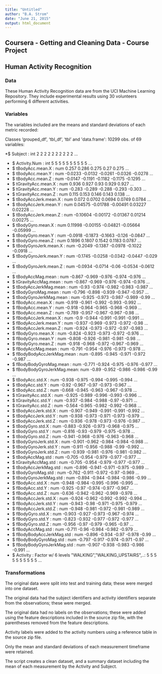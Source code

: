 ```yaml
---
title: "Untitled"
author: "B.A. Strom"
date: "June 21, 2015"
output: html_document
---
```


## Coursera - Getting and Cleaning Data - Course Project
## Human Activity Recognition

### Data

These Human Activity Recognition data are from the UCI Machine Learning Repository.  They include experimental results using 30 volunteers performing 6 different activities.

### Variables

The variables included are the means and standard deviations of each metric recorded:

Classes ‘grouped_df’, ‘tbl_df’, ‘tbl’ and 'data.frame':  10299 obs. of  69 variables:

*$ Subject                  : int  2 2 2 2 2 2 2 2 2 2 ...
* $ Activity.Num             : int  5 5 5 5 5 5 5 5 5 5 ...
* $ tBodyAcc.mean.X          : num  0.257 0.286 0.275 0.27 0.275 ...
* $ tBodyAcc.mean.Y          : num  -0.0233 -0.0132 -0.0261 -0.0326 -0.0278 ...
* $ tBodyAcc.mean.Z          : num  -0.0147 -0.1191 -0.1182 -0.1175 -0.1295 ...
* $ tGravityAcc.mean.X       : num  0.936 0.927 0.93 0.929 0.927 ...
* $ tGravityAcc.mean.Y       : num  -0.283 -0.289 -0.288 -0.293 -0.303 ...
* $ tGravityAcc.mean.Z       : num  0.115 0.153 0.146 0.143 0.138 ...
* $ tBodyAccJerk.mean.X      : num  0.072 0.0702 0.0694 0.0749 0.0784 ...
* $ tBodyAccJerk.mean.Y      : num  0.04575 -0.01788 -0.00491 0.03227 0.02228 ...
* $ tBodyAccJerk.mean.Z      : num  -0.10604 -0.00172 -0.01367 0.01214 0.00275 ...
* $ tBodyGyro.mean.X         : num  0.11998 -0.00155 -0.04821 -0.05664 -0.05999 ...
* $ tBodyGyro.mean.Y         : num  -0.0918 -0.1873 -0.1663 -0.126 -0.0847 ...
* $ tBodyGyro.mean.Z         : num  0.1896 0.1807 0.1542 0.1183 0.0787 ...
* $ tBodyGyroJerk.mean.X     : num  -0.2049 -0.1387 -0.0978 -0.1022 -0.0918 ...
* $ tBodyGyroJerk.mean.Y     : num  -0.1745 -0.0258 -0.0342 -0.0447 -0.029 ...
* $ tBodyGyroJerk.mean.Z     : num  -0.0934 -0.0714 -0.06 -0.0534 -0.0612 ...
* $ tBodyAccMag.mean         : num  -0.867 -0.969 -0.976 -0.974 -0.976 ...
* $ tGravityAccMag.mean      : num  -0.867 -0.969 -0.976 -0.974 -0.976 ...
* $ tBodyAccJerkMag.mean     : num  -0.93 -0.974 -0.982 -0.983 -0.987 ...
* $ tBodyGyroMag.mean        : num  -0.796 -0.898 -0.939 -0.947 -0.957 ...
* $ tBodyGyroJerkMag.mean    : num  -0.925 -0.973 -0.987 -0.989 -0.99 ...
* $ fBodyAcc.mean.X          : num  -0.919 -0.961 -0.992 -0.993 -0.992 ...
* $ fBodyAcc.mean.Y          : num  -0.918 -0.964 -0.965 -0.968 -0.969 ...
* $ fBodyAcc.mean.Z          : num  -0.789 -0.957 -0.967 -0.967 -0.98 ...
* $ fBodyAccJerk.mean.X      : num  -0.9 -0.944 -0.991 -0.991 -0.991 ...
* $ fBodyAccJerk.mean.Y      : num  -0.937 -0.969 -0.973 -0.972 -0.98 ...
* $ fBodyAccJerk.mean.Z      : num  -0.924 -0.973 -0.972 -0.97 -0.983 ...
* $ fBodyGyro.mean.X         : num  -0.824 -0.923 -0.973 -0.972 -0.976 ...
* $ fBodyGyro.mean.Y         : num  -0.808 -0.926 -0.981 -0.981 -0.98 ...
* $ fBodyGyro.mean.Z         : num  -0.918 -0.968 -0.972 -0.967 -0.969 ...
* $ fBodyAccMag.mean         : num  -0.791 -0.954 -0.976 -0.973 -0.978 ...
* $ fBodyBodyAccJerkMag.mean : num  -0.895 -0.945 -0.971 -0.972 -0.987 ...
* $ fBodyBodyGyroMag.mean    : num  -0.771 -0.924 -0.975 -0.976 -0.977 ...
* $ fBodyBodyGyroJerkMag.mean: num  -0.89 -0.952 -0.986 -0.986 -0.99 ...
* $ tBodyAcc.std.X           : num  -0.938 -0.975 -0.994 -0.995 -0.994 ...
* $ tBodyAcc.std.Y           : num  -0.92 -0.967 -0.97 -0.973 -0.967 ...
* $ tBodyAcc.std.Z           : num  -0.668 -0.945 -0.963 -0.967 -0.978 ...
* $ tGravityAcc.std.X        : num  -0.925 -0.989 -0.996 -0.993 -0.996 ...
* $ tGravityAcc.std.Y        : num  -0.937 -0.984 -0.988 -0.97 -0.971 ...
* $ tGravityAcc.std.Z        : num  -0.564 -0.965 -0.982 -0.992 -0.968 ...
* $ tBodyAccJerk.std.X       : num  -0.907 -0.949 -0.991 -0.991 -0.992 ...
* $ tBodyAccJerk.std.Y       : num  -0.938 -0.973 -0.971 -0.973 -0.979 ...
* $ tBodyAccJerk.std.Z       : num  -0.936 -0.978 -0.973 -0.976 -0.987 ...
* $ tBodyGyro.std.X          : num  -0.883 -0.926 -0.973 -0.968 -0.975 ...
* $ tBodyGyro.std.Y          : num  -0.816 -0.93 -0.979 -0.975 -0.978 ...
* $ tBodyGyro.std.Z          : num  -0.941 -0.968 -0.976 -0.963 -0.968 ...
* $ tBodyGyroJerk.std.X      : num  -0.901 -0.962 -0.984 -0.984 -0.988 ...
* $ tBodyGyroJerk.std.Y      : num  -0.911 -0.956 -0.988 -0.99 -0.992 ...
* $ tBodyGyroJerk.std.Z      : num  -0.939 -0.981 -0.976 -0.981 -0.982 ...
* $ tBodyAccMag.std          : num  -0.705 -0.954 -0.979 -0.977 -0.977 ...
* $ tGravityAccMag.std       : num  -0.705 -0.954 -0.979 -0.977 -0.977 ...
* $ tBodyAccJerkMag.std      : num  -0.896 -0.941 -0.971 -0.975 -0.989 ...
* $ tBodyGyroMag.std         : num  -0.762 -0.911 -0.972 -0.97 -0.969 ...
* $ tBodyGyroJerkMag.std     : num  -0.894 -0.944 -0.984 -0.986 -0.99 ...
* $ fBodyAcc.std.X           : num  -0.948 -0.984 -0.995 -0.996 -0.995 ...
* $ fBodyAcc.std.Y           : num  -0.925 -0.97 -0.974 -0.977 -0.967 ...
* $ fBodyAcc.std.Z           : num  -0.636 -0.942 -0.962 -0.969 -0.978 ...
* $ fBodyAccJerk.std.X       : num  -0.924 -0.962 -0.992 -0.992 -0.994 ...
* $ fBodyAccJerk.std.Y       : num  -0.943 -0.98 -0.971 -0.975 -0.979 ...
* $ fBodyAccJerk.std.Z       : num  -0.948 -0.981 -0.972 -0.981 -0.989 ...
* $ fBodyGyro.std.X          : num  -0.903 -0.927 -0.973 -0.967 -0.974 ...
* $ fBodyGyro.std.Y          : num  -0.823 -0.932 -0.977 -0.972 -0.977 ...
* $ fBodyGyro.std.Z          : num  -0.956 -0.97 -0.979 -0.965 -0.97 ...
* $ fBodyAccMag.std          : num  -0.711 -0.96 -0.984 -0.982 -0.979 ...
* $ fBodyBodyAccJerkMag.std  : num  -0.896 -0.934 -0.97 -0.978 -0.99 ...
* $ fBodyBodyGyroMag.std     : num  -0.797 -0.917 -0.974 -0.971 -0.97 ...
* $ fBodyBodyGyroJerkMag.std : num  -0.907 -0.938 -0.983 -0.986 -0.991 ...
* $ Activity                 : Factor w/ 6 levels "WALKING","WALKING_UPSTAIRS",..: 5 5 5 5 5 5 5 5 5 5 ...

### Transformations

The original data were split into test and training data; these were merged into one dataset.

The original data had the subject identifiers and activity identifiers separate from the observations; these were merged.

The original data had no labels on the observations; these were added using the feature descriptions included in the source zip file, with the parentheses removed from the feature descriptions.

Activity labels were added to the activity numbers using a reference table in the source zip file.

Only the mean and standard deviations of each measurement timeframe were retained.

The script creates a clean dataset, and a summary dataset including the mean of each measurement by the Activity and Subject.